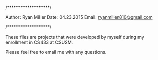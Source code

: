 /*******************/

Author: Ryan Miller Date: 04.23.2015 Email: ryanmiller810@gmail.com

/*******************/

These files are projects that were developed by myself during my enrollment in CS433 at CSUSM.

Please feel free to email me with any questions.
